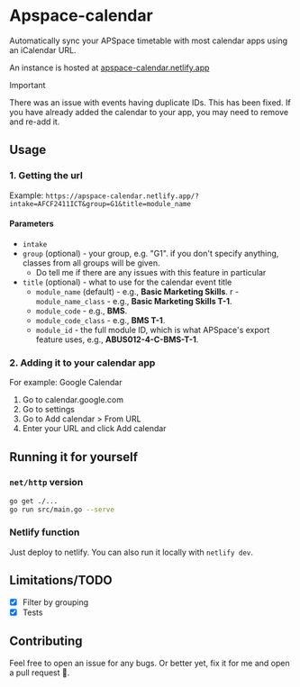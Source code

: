 # Apspace-calendar
Automatically sync your APSpace timetable with most calendar apps using an iCalendar URL.

An instance is hosted at [apspace-calendar.netlify.app](https://apspace-calendar.netlify.app/)

> [!IMPORTANT]  
> There was an issue with events having duplicate IDs. This has been fixed. If you have already added the calendar to your app, you may need to remove and re-add it.

## Usage
### 1. Getting the url
Example: `https://apspace-calendar.netlify.app/?intake=AFCF2411ICT&group=G1&title=module_name`

#### Parameters
- `intake`
- `group` (optional) - your group, e.g. "G1". if you don't specify anything, classes from all groups will be given.
    - Do tell me if there are any issues with this feature in particular
- `title` (optional) - what to use for the calendar event title
    - `module_name` (default) - e.g., **Basic Marketing Skills**.
r   - `module_name_class` - e.g., **Basic Marketing Skills T-1**.
    - `module_code` - e.g., **BMS**.
    - `module_code_class` - e.g., **BMS T-1**.
    - `module_id` - the full module ID, which is what APSpace's export feature uses, e.g., **ABUS012-4-C-BMS-T-1**.

### 2. Adding it to your calendar app
For example: Google Calendar

1. Go to calendar.google.com
2. Go to settings
3. Go to Add calendar > From URL
4. Enter your URL and click Add calendar

## Running it for yourself
### `net/http` version
```sh
go get ./...
go run src/main.go --serve
```

### Netlify function
Just deploy to netlify. You can also run it locally with `netlify dev`.

## Limitations/TODO
- [x] Filter by grouping
- [x] Tests

## Contributing
Feel free to open an issue for any bugs. Or better yet, fix it for me and open a pull request 🥺.
